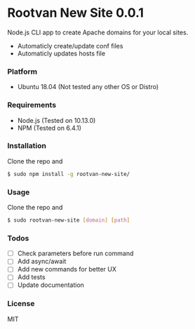 # Rootvan New Site 0.0.1

Node.js CLI app to create Apache domains for your local sites.

  - Automaticly create/update conf files
  - Automaticly updates hosts file

### Platform
- Ubuntu 18.04 (Not tested any other OS or Distro)
### Requirements
 - Node.js (Tested on 10.13.0)
 - NPM (Tested on 6.4.1)

### Installation
Clone the repo and

```sh
$ sudo npm install -g rootvan-new-site/
```

### Usage
Clone the repo and

```sh
$ sudo rootvan-new-site [domain] [path]
```


### Todos

 - [ ] Check parameters before run command
 - [ ] Add async/await
 - [ ] Add new commands for better UX
 - [ ] Add tests
 - [ ] Update documentation

### License

MIT
